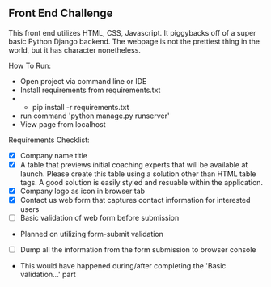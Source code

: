 Front End Challenge
----
This front end utilizes HTML, CSS, Javascript. 
It piggybacks off of a super basic Python Django backend. 
The webpage is not the prettiest thing in the world, but it has character nonetheless.

How To Run:
- Open project via command line or IDE
- Install requirements from requirements.txt
- - pip install -r requirements.txt
- run command 'python manage.py runserver'
- View page from localhost

Requirements Checklist:
- [x] Company name title
- [x] A table that previews initial coaching experts that will be available at launch. Please create this table using a solution other than HTML table tags. A good solution is easily styled and resuable within the application.
- [x] Company logo as icon in browser tab
- [x] Contact us web form that captures contact information for interested users
- [ ] Basic validation of web form before submission
- Planned on utilizing form-submit validation
- [ ] Dump all the information from the form submission to browser console
- This would have happened during/after completing the 'Basic validation...' part

